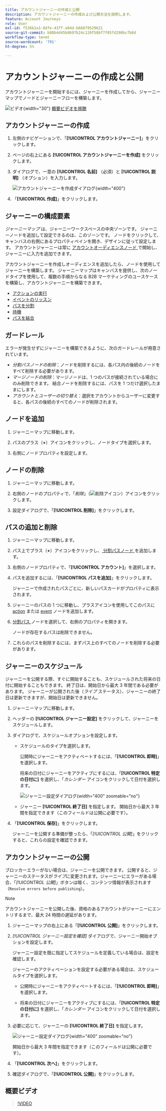 ```yaml
---
title: アカウントジャーニーの作成と公開
description: アカウントジャーニーの作成および公開方法を説明します。
feature: Account Journeys
role: User
exl-id: f536b1a1-8dfe-437f-a84d-b66879529621
source-git-commit: b88b4d45b8697b24c120f58bf7f85fd298bcfb8d
workflow-type: tm+mt
source-wordcount: '791'
ht-degree: 5%

---
```


# アカウントジャーニーの作成と公開

アカウントジャーニーを開始するには、ジャーニーを作成してから、ジャーニーマップでノードとジャーニーフローを構築します。

![ビデオ](../../assets/do-not-localize/icon-video.svg){width="30"} [概要ビデオを視聴](#overview-video)

## アカウントジャーニーの作成

1. 左側のナビゲーションで、「**[!UICONTROL アカウントジャーニー]**」をクリックします。

1. ページの右上にある **[!UICONTROL アカウントジャーニーを作成]** をクリックします。

1. ダイアログで、一意の **[!UICONTROL 名前]** （必須）と **[!UICONTROL 説明]** （オプション）を入力します。

   ![ アカウントジャーニーを作成ダイアログ ](./assets/account-journey-create-dialog.png){width="400"}

1. 「**[!UICONTROL 作成]**」をクリックします。

## ジャーニーの構成要素

_ジャーニーマップ_ は、ジャーニーワークスペースの中央ゾーンです。 ジャーニーノードを追加して設定できるのは、このゾーンです。 ノードをクリックして、キャンバスの右側にあるプロパティペインを開き、デザインに従って設定します。 アカウントジャーニーは常に [ アカウントオーディエンスノード ](./account-audience-nodes.md) で開始し、ジャーニーに入力を追加できます。

アカウントジャーニーを作成しオーディエンスを追加したら、ノードを使用してジャーニーを構築します。 ジャーニーマップはキャンバスを提供し、次のノードタイプを使用して、複数の手順からなる B2B マーケティングのユースケースを構築し、アカウントジャーニーを構築できます。

* [アクションの実行](./action-nodes.md)
* [イベントのリッスン](./listen-for-event-nodes.md)
* [パスを分割](./split-merge-paths-nodes.md)
* [待機](./wait-nodes.md)
* [パスを結合](./split-merge-paths-nodes.md)

## ガードレール

エラーが発生せずにジャーニーを構築できるように、次のガードレールが用意されています。

* _分割パスノードの削除_：ノードを削除するには、各パス内の後続のノードをすべて削除する必要があります。
* _マージノードの削除_：マージノードは、1 つのパスが接続されている場合にのみ削除できます。 結合ノードを削除するには、パスを 1 つだけ選択したままにします。
* _アカウントとユーザーの切り替え_：選択をアカウントからユーザーに変更すると、各パスの後続のすべてのノードが削除されます。

## ノードを追加

1. ジャーニーマップに移動します。

1. パスのプラス（**+**）アイコンをクリックし、ノードタイプを選択します。

1. 右側にノードプロパティを設定します。

## ノードの削除

1. ジャーニーマップに移動します。

1. 右側のノードのプロパティで、「_削除_」（![ 削除アイコン ](../assets/do-not-localize/icon-delete.svg)）アイコンをクリックします。

1. 設定ダイアログで、「**[!UICONTROL 削除]**」をクリックします。

## パスの追加と削除

1. ジャーニーマップに移動します。

1. パス上でプラス（**+**）アイコンをクリックし、[ 分割パスノード ](./split-merge-paths-nodes.md#split-paths) を追加します。

1. 右側のノードプロパティで、「**[!UICONTROL アカウント]**」を選択します。

1. パスを追加するには、「**[!UICONTROL パスを追加]**」をクリックします。

   ジャーニーで作成されたパスごとに、新しいパスカードがプロパティに表示されます。

1. ジャーニーのパスの 1 つに移動し、プラスアイコンを使用してこのパスに [action](./action-nodes.md) または [event](./listen-for-event-nodes.md) ノードを追加します。

1. [ 分割パス ](./split-merge-paths-nodes.md) ノードを選択して、右側のプロパティを開きます。

   ノードが存在するパスは削除できません。

1. これらのパスを削除するには、まずパス上のすべてのノードを削除する必要があります。

## ジャーニーのスケジュール

ジャーニーを公開する際、すぐに開始することも、スケジュールされた将来の日付に開始することもできます。 終了日は、開始日から最大 3 年間である必要があります。 ジャーニーが公開された後（_ライブ_ ステータス）、ジャーニーの終了日は更新できますが、開始日は更新できません。

1. ジャーニーマップに移動します。

1. ヘッダーの **[!UICONTROL ジャーニー設定]** をクリックして、ジャーニーをスケジュールします。

1. ダイアログで、スケジュールオプションを設定します。

   * スケジュールのタイプを選択します。

     公開時にジャーニーをアクティベートするには、「**[!UICONTROL 即時]**」を選択します。

     将来の日付にジャーニーをアクティブにするには、「**[!UICONTROL 特定の日付に]** を選択し、「_カレンダー_ アイコンをクリックして日付を選択します。

     ![ジャーニー設定ダイアログ ](./assets/account-journey-settings-dialog.png){width="400" zoomable="no"}

   * ジャーニー **[!UICONTROL 終了日]** を指定します。 開始日から最大 3 年間を指定できます（このフィールドは公開に必要です）。

1. 「**[!UICONTROL 保存]**」をクリックします。

   ジャーニーを公開する準備が整ったら、「_[!UICONTROL 公開]_」をクリックすると、これらの設定を確認できます。

## アカウントジャーニーの公開

ブロッカーエラーがない場合は、ジャーニーを公開できます。 公開すると、ジャーニーのステータスが&#x200B;_ライブ_&#x200B;に変更されます。ジャーニーにエラーがある場合、「_[!UICONTROL 公開]_」ボタンは暗く、コンテンツ情報が表示されます（`Resolve errors before publishing`）。

>[!NOTE]
>
>アカウントジャーニーを公開した後、資格のあるアカウントがジャーニーにエントリするまで、最大 24 時間の遅延があります。

1. ジャーニーマップの右上にある「**[!UICONTROL 公開]**」をクリックします。

1. _[!UICONTROL ジャーニー設定を確認]_ ダイアログで、ジャーニー開始オプションを設定します。

   ジャーニー設定を既に指定してスケジュールを定義している場合は、設定を確認します。

   ジャーニーのアクティベーションを設定する必要がある場合は、スケジュールタイプを選択します。

   * 公開時にジャーニーをアクティベートするには、「**[!UICONTROL 即時]**」を選択します。

   * 将来の日付にジャーニーをアクティブにするには、「**[!UICONTROL 特定の日付に]** を選択し、「_カレンダー_ アイコンをクリックして日付を選択します。

1. 必要に応じて、ジャーニーの **[!UICONTROL 終了日]** を指定します。

   ![ジャーニー設定ダイアログ ](./assets/journey-publish-dialog.png){width="400" zoomable="no"}

   開始日から最大 3 年間を指定できます（このフィールドは公開に必要です）。

1. 「**[!UICONTROL 次へ]**」をクリックします。

1. 確認ダイアログで、「**[!UICONTROL 公開]**」をクリックします。

## 概要ビデオ

>[!VIDEO](https://video.tv.adobe.com/v/3443204/?learn=on)
